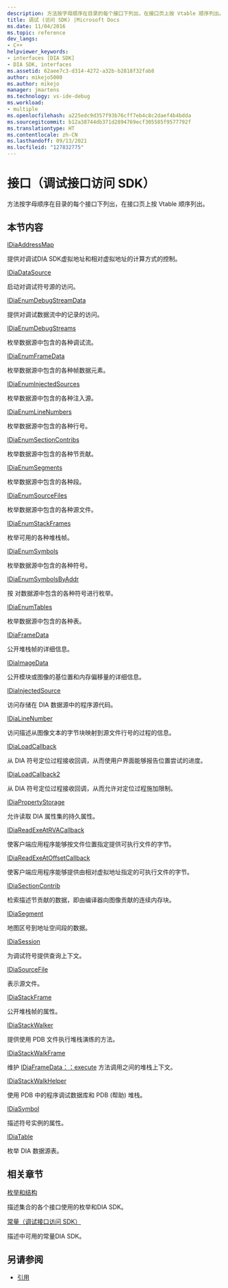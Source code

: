 ```yaml
---
description: 方法按字母顺序在目录的每个接口下列出，在接口页上按 Vtable 顺序列出。
title: 调试 (访问 SDK) |Microsoft Docs
ms.date: 11/04/2016
ms.topic: reference
dev_langs:
- C++
helpviewer_keywords:
- interfaces [DIA SDK]
- DIA SDK, interfaces
ms.assetid: 62aee7c3-d314-4272-a32b-b2818f32fab8
author: mikejo5000
ms.author: mikejo
manager: jmartens
ms.technology: vs-ide-debug
ms.workload:
- multiple
ms.openlocfilehash: a225edc9d357f93b76cff7eb4c8c2daef4b4bdda
ms.sourcegitcommit: b12a38744db371d2894769ecf305585f9577792f
ms.translationtype: HT
ms.contentlocale: zh-CN
ms.lasthandoff: 09/13/2021
ms.locfileid: "127832775"
---
```

# <a name="interfaces-debug-interface-access-sdk"></a>接口（调试接口访问 SDK）
方法按字母顺序在目录的每个接口下列出，在接口页上按 Vtable 顺序列出。

## <a name="in-this-section"></a>本节内容

[IDiaAddressMap](../../debugger/debug-interface-access/idiaaddressmap.md)

提供对调试DIA SDK虚拟地址和相对虚拟地址的计算方式的控制。

[IDiaDataSource](../../debugger/debug-interface-access/idiadatasource.md)

启动对调试符号源的访问。

[IDiaEnumDebugStreamData](../../debugger/debug-interface-access/idiaenumdebugstreamdata.md)

提供对调试数据流中的记录的访问。

[IDiaEnumDebugStreams](../../debugger/debug-interface-access/idiaenumdebugstreams.md)

枚举数据源中包含的各种调试流。

[IDiaEnumFrameData](../../debugger/debug-interface-access/idiaenumframedata.md)

枚举数据源中包含的各种帧数据元素。

[IDiaEnumInjectedSources](../../debugger/debug-interface-access/idiaenuminjectedsources.md)

枚举数据源中包含的各种注入源。

[IDiaEnumLineNumbers](../../debugger/debug-interface-access/idiaenumlinenumbers.md)

枚举数据源中包含的各种行号。

[IDiaEnumSectionContribs](../../debugger/debug-interface-access/idiaenumsectioncontribs.md)

枚举数据源中包含的各种节贡献。

[IDiaEnumSegments](../../debugger/debug-interface-access/idiaenumsegments.md)

枚举数据源中包含的各种段。

[IDiaEnumSourceFiles](../../debugger/debug-interface-access/idiaenumsourcefiles.md)

枚举数据源中包含的各种源文件。

[IDiaEnumStackFrames](../../debugger/debug-interface-access/idiaenumstackframes.md)

枚举可用的各种堆栈帧。

[IDiaEnumSymbols](../../debugger/debug-interface-access/idiaenumsymbols.md)

枚举数据源中包含的各种符号。

[IDiaEnumSymbolsByAddr](../../debugger/debug-interface-access/idiaenumsymbolsbyaddr.md)

按 对数据源中包含的各种符号进行枚举。

[IDiaEnumTables](../../debugger/debug-interface-access/idiaenumtables.md)

枚举数据源中包含的各种表。

[IDiaFrameData](../../debugger/debug-interface-access/idiaframedata.md)

公开堆栈帧的详细信息。

[IDiaImageData](../../debugger/debug-interface-access/idiaimagedata.md)

公开模块或图像的基位置和内存偏移量的详细信息。

[IDiaInjectedSource](../../debugger/debug-interface-access/idiainjectedsource.md)

访问存储在 DIA 数据源中的程序源代码。

[IDiaLineNumber](../../debugger/debug-interface-access/idialinenumber.md)

访问描述从图像文本的字节块映射到源文件行号的过程的信息。

[IDiaLoadCallback](../../debugger/debug-interface-access/idialoadcallback.md)

从 DIA 符号定位过程接收回调，从而使用户界面能够报告位置尝试的进度。

[IDiaLoadCallback2](../../debugger/debug-interface-access/idialoadcallback2.md)

从 DIA 符号定位过程接收回调，从而允许对定位过程施加限制。

[IDiaPropertyStorage](../../debugger/debug-interface-access/idiapropertystorage.md)

允许读取 DIA 属性集的持久属性。

[IDiaReadExeAtRVACallback](../../debugger/debug-interface-access/idiareadexeatrvacallback.md)

使客户端应用程序能够按文件位置指定提供可执行文件的字节。

[IDiaReadExeAtOffsetCallback](../../debugger/debug-interface-access/idiareadexeatoffsetcallback.md)

使客户端应用程序能够提供由相对虚拟地址指定的可执行文件的字节。

[IDiaSectionContrib](../../debugger/debug-interface-access/idiasectioncontrib.md)

检索描述节贡献的数据，即由编译器向图像贡献的连续内存块。

[IDiaSegment](../../debugger/debug-interface-access/idiasegment.md)

地图区号到地址空间段的数据。

[IDiaSession](../../debugger/debug-interface-access/idiasession.md)

为调试符号提供查询上下文。

[IDiaSourceFile](../../debugger/debug-interface-access/idiasourcefile.md)

表示源文件。

[IDiaStackFrame](../../debugger/debug-interface-access/idiastackframe.md)

公开堆栈帧的属性。

[IDiaStackWalker](../../debugger/debug-interface-access/idiastackwalker.md)

提供使用 PDB 文件执行堆栈演练的方法。

[IDiaStackWalkFrame](../../debugger/debug-interface-access/idiastackwalkframe.md)

维护 [IDiaFrameData：：execute](../../debugger/debug-interface-access/idiaframedata-execute.md) 方法调用之间的堆栈上下文。

[IDiaStackWalkHelper](../../debugger/debug-interface-access/idiastackwalkhelper.md)

使用 PDB 中的程序调试数据库和 PDB (帮助) 堆栈。

[IDiaSymbol](../../debugger/debug-interface-access/idiasymbol.md)

描述符号实例的属性。

[IDiaTable](../../debugger/debug-interface-access/idiatable.md)

枚举 DIA 数据源表。

## <a name="related-sections"></a>相关章节
[枚举和结构](../../debugger/debug-interface-access/enumerations-and-structures.md)

描述集合的各个接口使用的枚举和DIA SDK。

[常量（调试接口访问 SDK）](../../debugger/debug-interface-access/constants-debug-interface-access-sdk.md)

描述中可用的常量DIA SDK。

## <a name="see-also"></a>另请参阅

- [引用](../../debugger/debug-interface-access/debug-interface-access-sdk-reference.md)
